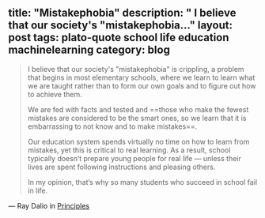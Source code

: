 title: "Mistakephobia"
description: " I believe that our society's "mistakephobia..."
layout: post
tags: plato-quote school life education machinelearning
category: blog
---

> I believe that our society's "mistakephobia" is crippling, a problem that begins in most elementary schools, where we learn to learn what we are taught rather than to form our own goals and to figure out how to achieve them.
>
> We are fed with facts and tested and ==those who make the fewest mistakes are considered to be the smart ones, so we learn that it is embarrassing to not know and to make mistakes==.
>
> Our education system spends virtually no time on how to learn from mistakes, yet this is critical to real learning. As a result, school typically doesn’t prepare young people for real life — unless their lives are spent following instructions and pleasing others.
>
> In my opinion, that’s why so many students who succeed in school fail in life.

&mdash; Ray Dalio in [Principles](https://cdn.opyate.com/books/principles.pdf)
